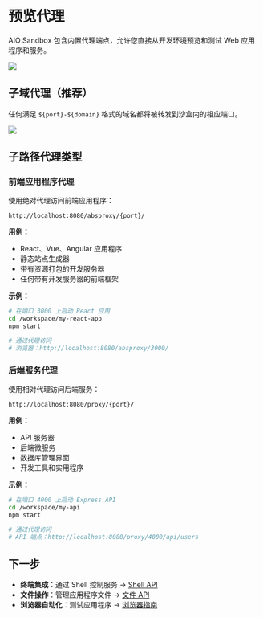 # 预览代理

AIO Sandbox 包含内置代理端点，允许您直接从开发环境预览和测试 Web 应用程序和服务。

![](/images/port-preview.png)

## 子域代理（推荐）

任何满足 `${port}-${domain}` 格式的域名都将被转发到沙盒内的相应端口。

![](/images/subdomain-proxy.png)

## 子路径代理类型

### 前端应用程序代理

使用绝对代理访问前端应用程序：

```
http://localhost:8080/absproxy/{port}/
```

**用例：**
- React、Vue、Angular 应用程序
- 静态站点生成器
- 带有资源打包的开发服务器
- 任何带有开发服务器的前端框架

**示例：**
```bash
# 在端口 3000 上启动 React 应用
cd /workspace/my-react-app
npm start

# 通过代理访问
# 浏览器：http://localhost:8080/absproxy/3000/
```

### 后端服务代理

使用相对代理访问后端服务：

```
http://localhost:8080/proxy/{port}/
```

**用例：**
- API 服务器
- 后端微服务
- 数据库管理界面
- 开发工具和实用程序

**示例：**
```bash
# 在端口 4000 上启动 Express API
cd /workspace/my-api
npm start

# 通过代理访问
# API 端点：http://localhost:8080/proxy/4000/api/users
```

## 下一步

- **终端集成**：通过 Shell 控制服务 → [Shell API](/zh/api/)
- **文件操作**：管理应用程序文件 → [文件 API](/zh/api/)
- **浏览器自动化**：测试应用程序 → [浏览器指南](/zh/guide/basic/browser)